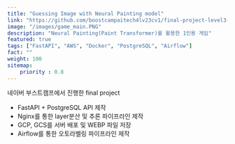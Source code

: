 ```yaml
---
title: "Guessing Image with Neural Painting model"
link: "https://github.com/boostcampaitech4lv23cv1/final-project-level3-cv-06"
image: "/images/game_main.PNG"
description: "Neural Painting(Paint Transformer)를 활용한 1인용 게임"
featured: true
tags: ["FastAPI", "AWS", "Docker", "PostgreSQL", "Airflow"]
fact: ""
weight: 100
sitemap: 
    priority : 0.8
---
```

<!-- Read More -->
네이버 부스트캠프에서 진행한 final project
- FastAPI + PostgreSQL API 제작
- Nginx를 통한 layer분산 및 추론 파이프라인 제작
- GCP, GCS를 서버 배포 및 WEBP 파일 저장
- Airflow를 통한 오토라벨링 파이프라인 제작

